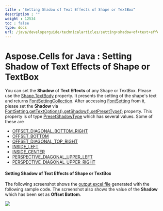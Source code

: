 ```yaml
---
title : "Setting Shadow of Text Effects of Shape or TextBox" 
description : "" 
weight : 12534 
toc : false
type: docs
url: /java/developerguide/technicalarticles/setting+shadow+of+text+effects+of+shape+or+textbox/
---
```


# Aspose.Cells for Java : Setting Shadow of Text Effects of Shape or TextBox


You can set the **Shadow** of **Text Effects** of any Shape or TextBox. Please use the [Shape.TextBody](https://apireference.aspose.com/java/cells/com.aspose.cells/shape#TextBody) property. It presents the setting of the shape's text and returns [FontSettingCollection](https://apireference.aspose.com/java/cells/com.aspose.cells/FontSettingCollection). After accessing [FontSetting](https://apireference.aspose.com/java/cells/com.aspose.cells/FontSetting) from it, please set the **Shadow** via [FontSetting.getTextOptions().getShadow().setPresetType()](https://apireference.aspose.com/java/cells/com.aspose.cells/shadoweffect#PresetType) property. This property is of type [PresetShadowType](https://apireference.aspose.com/java/cells/com.aspose.cells/PresetShadowType) which has several values. Some of these are

*   [OFFSET\_DIAGONAL\_BOTTOM\_RIGHT](https://apireference.aspose.com/java/cells/com.aspose.cells/presetshadowtype#OFFSET_DIAGONAL_BOTTOM_RIGHT)
*   [OFFSET\_BOTTOM](https://apireference.aspose.com/java/cells/com.aspose.cells/presetshadowtype#OFFSET_BOTTOM)
*   [OFFSET\_DIAGONAL\_TOP\_RIGHT](https://apireference.aspose.com/java/cells/com.aspose.cells/presetshadowtype#OFFSET_DIAGONAL_TOP_RIGHT)
*   [INSIDE\_LEFT](https://apireference.aspose.com/java/cells/com.aspose.cells/presetshadowtype#INSIDE_LEFT)
*   [INSIDE\_CENTER](https://apireference.aspose.com/java/cells/com.aspose.cells/presetshadowtype#INSIDE_CENTER)
*   [PERSPECTIVE\_DIAGONAL\_UPPER\_LEFT](https://apireference.aspose.com/java/cells/com.aspose.cells/presetshadowtype#PERSPECTIVE_DIAGONAL_UPPER_LEFT)
*   [PERSPECTIVE\_DIAGONAL\_UPPER\_RIGHT](https://apireference.aspose.com/java/cells/com.aspose.cells/presetshadowtype#PERSPECTIVE_DIAGONAL_UPPER_RIGHT)

#### Setting Shadow of Text Effects of Shape or TextBox

The following screenshot shows the [output excel file](https://docs2.aspose.com/cells/java/attachments/5275660/5473446.xlsx) generated with the following sample code. The screenshot also shows the value of the **Shadow** which has been set as **Offset Bottom**.

![](https://docs2.aspose.com/cells/java/attachments/5275660/5473445.png)


